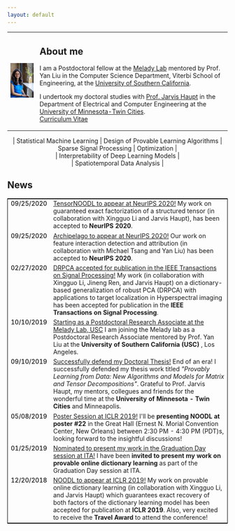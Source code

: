 ```yaml
---
layout: default
---
```


<!--Currently I have no static content here, only blog content pulled from the layout home.html-->
<table cellpadding="4" cellspacing="8">
    <tr>
        <td><img src="./docs/images/sirisha.jpeg" alt="drawing" width="170"/></td>
	<td> <section>
<h2>About me</h2>

I am a Postdoctoral fellow at the <a href="https://melady.usc.edu/">Melady Lab</a> mentored by Prof. Yan Liu in the Computer Science Department, Viterbi School of Engineering, at the
<a href="https://www.cs.usc.edu/">University of Southern California</a>. 

<p>
I undertook my doctoral studies with <a href="https://www.ece.umn.edu/~jdhaupt/">Prof. Jarvis Haupt</a> in the Department of Electrical and Computer Engineering at the <a href="https://www.ece.umn.edu/">University of Minnesota-Twin Cities</a>. <br> <a href="/docs/CV.pdf">Curriculum Vitae</a> </p> </section>
</td>
    </tr>
</table>

<!--
This is another regular paragraph.


![sirisha](./docs/images/sirisha.jpeg)
I am a Postdoctoral scholar at the [Melady Lab](https://melady.usc.edu/) mentored by Prof. Yan Liu in the Computer Science Department, Viterbi School of Engineering, at the [University of Southern California](https://www.cs.usc.edu/). 

I undertook my doctoral studies with [Prof. Jarvis Haupt](https://www.ece.umn.edu/~jdhaupt/) in the Department of Electrical and Computer Engineering at the [University of Minnesota-Twin Cities](https://www.ece.umn.edu/).
<a href="/docs/CV.pdf">Curriculum Vitae</a>
-->
<p style="text-align: center;">
| Statistical Machine Learning | Design of Provable Learning Algorithms | Sparse Signal Processing | Optimization | <br> | Interpretability of Deep Learning Models | <br> | Spatiotemporal Data Analysis |</p>


<section>
<h2>News</h2>
<table cellpadding="4" cellspacing="8" style="border:1px solid black">
<tr valign="top" >
        <td style="font-weight:550;"> 09/25/2020 </td>
	<td> <a href="https://arxiv.org/abs/2006.16442">TensorNOODL to appear at NeurIPS 2020!</a> My work on guaranteed exact factorization of a structured tensor (in collaboration with Xingguo Li and Jarvis Haupt), has been accepted to <b>NeurIPS 2020</b>. </td>
 </tr>
<tr valign="top">
        <td style="font-weight:550;"> 09/25/2020 </td>
	<td> <a href="https://arxiv.org/abs/2006.10965">Archipelago to appear at NeurIPS 2020!</a> Our work on feature interaction detection and attribution (in collaboration with Michael Tsang and Yan Liu) has been accepted to <b>NeurIPS 2020</b>.</td>
 </tr>
<tr valign="top">
        <td style="font-weight:550;"> 02/27/2020 </td>
	<td> <a href="https://arxiv.org/abs/1902.08304">DRPCA accepted for publication in the IEEE Transactions on Signal Processing!</a> My work (in collaboration with Xingguo Li, Jineng Ren, and Jarvis Haupt) on a dictionary-based generalization of robust PCA (DRPCA) with applications to target localization in Hyperspectral imaging has been accepted for publication in the <b>IEEE Transactions on Signal Processing</b>.</td>
 </tr>
<tr valign="top">
        <td style="font-weight:550;"> 10/10/2019 </td>
	<td> <a href="./docs/PhD_thesis_Sirisha_Rambhatla.pdf">Starting as a Postdoctoral Research Associate at the Melady Lab, USC</a> I am joining the Melady lab as a Postdoctoral Research Associate mentored by Prof. Yan Liu at the <b>University of Southern California (USC) </b>, Los Angeles. </td>
 </tr>

<tr valign="top">
        <td style="font-weight:550;"> 09/10/2019 </td>
	<td> <a href="./docs/PhD_thesis_Sirisha_Rambhatla.pdf">Successfully defend my Doctoral Thesis!</a> End of an era! I successfully defended my thesis work titled <i>"Provably Learning from Data: New Algorithms and Models for Matrix and Tensor Decompositions"</i>. Grateful to Prof. Jarvis Haupt, my mentors, collegues and friends for the wonderful time at the <b>University of Minnesota - Twin Cities </b> and Minneapolis. </td>
 </tr>

<tr valign="top">
        <td style="font-weight:550;"> 05/08/2019 </td>
	<td> <a href="https://s3.amazonaws.com/postersession.ai/560f7712-6163-4697-b1e2-7064c0654eb3.pdf">Poster Session at ICLR 2019!</a> I'll be <b>presenting NOODL at poster #22 </b> in the Great Hall (Ernest N. Morial Convention Center, New Orleans) between 2:30 PM - 4:30 PM (PDT)s, looking forward to the insightful discussions! </td>
 </tr>


<tr valign="top">
        <td style="font-weight:550;"> 01/25/2019 </td>
	<td> <a href="https://s3.amazonaws.com/postersession.ai/560f7712-6163-4697-b1e2-7064c0654eb3.pdf">Nominated to present my work in the Graduation Day session at ITA!</a> I have been <b>invited to present my work on provable online dictionary learning </b> as part of the Graduation Day session at ITA.</td>
 </tr>

<tr valign="top">
        <td style="font-weight:550;"> 12/20/2018 </td>
	<td> <a href="https://openreview.net/forum?id=HJeu43ActQ&noteId=ByxrhUoBe4">NOODL to appear at ICLR 2019!</a> My work on provable online dictionary learning (in collaboration with Xingguo Li, and Jarvis Haupt) which guarantees exact recovery of both factors of the dictionary learning model has been accepted for publication at <b>ICLR 2019</b>. Also, very excited to receive the <b>Travel Award</b> to attend the conference! </td>
 </tr>

</table>

